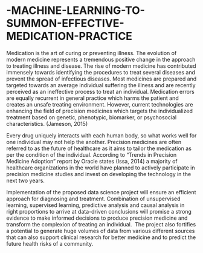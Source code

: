 # -MACHINE-LEARNING-TO-SUMMON-EFFECTIVE-MEDICATION-PRACTICE
Medication is the art of curing or preventing illness. The evolution of modern medicine represents a tremendous positive change in the approach to treating illness and disease. The rise of modern medicine has contributed immensely towards identifying the procedures to treat several diseases and prevent the spread of infectious diseases. Most medicines are prepared and targeted towards an average individual suffering the illness and are recently perceived as an ineffective process to treat an individual. Medication errors are equally recurrent in general practice which harms the patient and creates an unsafe treating environment. However, current technologies are enhancing the field of precision medicines which targets the individualized treatment based on genetic, phenotypic, biomarker, or psychosocial characteristics. (Jameson, 2015) 

Every drug uniquely interacts with each human body, so what works well for one individual may not help the another. Precision medicines are often referred to as the future of healthcare as it aims to tailor the medication as per the condition of the individual. According to “Trends in Precision Medicine Adoption” report by Oracle states (Issa, 2014) a majority of healthcare organizations in the world have planned to actively participate in precision medicine studies and invest on developing the technology in the next two years.

Implementation of the proposed data science project will ensure an efficient approach for diagnosing and treatment. Combination of unsupervised learning, supervised learning, predictive analysis and causal analysis in right proportions to arrive at data-driven conclusions will promise a strong evidence to make informed decisions to produce precision medicine and transform the complexion of treating an individual.  The project also fortifies a potential to generate huge volumes of data from various different sources that can also support clinical research for better medicine and to predict the future health risks of a community.
